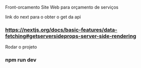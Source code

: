 Front-orcamento
Site Web para orçamento de serviços

link do next para o obter o get da api
### https://nextjs.org/docs/basic-features/data-fetching#getserversideprops-server-side-rendering

Rodar o projeto
### npm run dev
